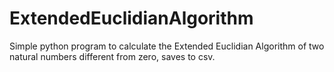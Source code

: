 # ExtendedEuclidianAlgorithm
Simple python program to calculate the Extended Euclidian Algorithm of two natural numbers different from zero, saves to csv.
